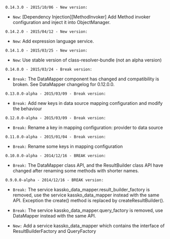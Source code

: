 `0.14.3.0 - 2015/10/06 - New version:`
* `New`: [Dependency Injection][MethodInvoker] Add Method invoker configuration and inject it into ObjectManager.

`0.14.2.0 - 2015/04/12 - New version:`
* `New`: Add expression language service.

`0.14.1.0 - 2015/03/25 - New version:`
* `New`: Use stable version of class-resolver-bundle (not an alpha version)

`0.14.0.0 - 2015/03/24 - Break version:`
* `Break:` The DataMapper component has changed and compatibility is broken. See DataMapper changelog for 0.12.0.0.

`0.13.0.0-alpha - 2015/03/09 - Break version:`
* `Break:` Add new keys in data source mapping configuration and modify the behaviour

`0.12.0.0-alpha - 2015/03/09 - Break version:`
* `Break:` Rename a key in mapping configuration: provider to data source

`0.11.0.0-alpha - 2015/01/04 - Break version:`
* `Break:` Rename some keys in mapping configuration

`0.10.0.0-alpha - 2014/12/16 - BREAK version:`
* `Break:` The DataMapper class API, and the ResultBuilder class API have changed after renaming some methods with shorter names.

`0.9.0.0-alpha - 2014/12/16 - BREAK version:`
* `Break:` The service kassko_data_mapper.result_builder_factory is removed, use the service kassko_data_mapper instead with the same API. Exception the create() method is replaced by createResultBuilder().

* `Break:` The service kassko_data_mapper.query_factory is removed, use DataMapper instead with the same API.

* `New:` Add a service kassko_data_mapper which contains the interface of ResultBuilderFactory and QueryFactory
